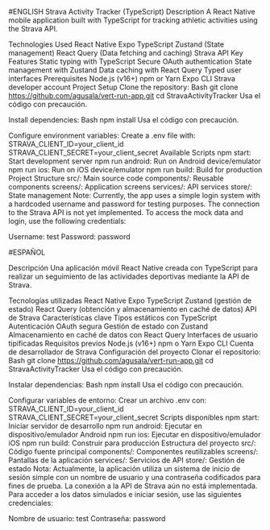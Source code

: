 #ENGLISH
Strava Activity Tracker (TypeScript)
Description
A React Native mobile application built with TypeScript for tracking athletic activities using the Strava API.

Technologies Used
React Native
Expo
TypeScript
Zustand (State management)
React Query (Data fetching and caching)
Strava API
Key Features
Static typing with TypeScript
Secure OAuth authentication
State management with Zustand
Data caching with React Query
Typed user interfaces
Prerequisites
Node.js (v16+)
npm or Yarn
Expo CLI
Strava developer account
Project Setup
Clone the repository:
Bash
git clone https://github.com/agusala/vert-run-app.git
cd StravaActivityTracker
Usa el código con precaución.

Install dependencies:
Bash
npm install
Usa el código con precaución.

Configure environment variables: Create a .env file with:
STRAVA_CLIENT_ID=your_client_id
STRAVA_CLIENT_SECRET=your_client_secret
Available Scripts
npm start: Start development server
npm run android: Run on Android device/emulator
npm run ios: Run on iOS device/emulator
npm run build: Build for production
Project Structure
src/: Main source code
components/: Reusable components
screens/: Application screens
services/: API services
store/: State management
Note: Currently, the app uses a simple login system with a hardcoded username and password for testing purposes. The connection to the Strava API is not yet implemented. To access the mock data and login, use the following credentials:

Username: test
Password: password

#ESPAÑOL

Descripción
Una aplicación móvil React Native creada con TypeScript para realizar un seguimiento de las actividades deportivas mediante la API de Strava.

Tecnologías utilizadas
React Native
Expo
TypeScript
Zustand (gestión de estado)
React Query (obtención y almacenamiento en caché de datos)
API de Strava
Características clave
Tipos estáticos con TypeScript
Autenticación OAuth segura
Gestión de estado con Zustand
Almacenamiento en caché de datos con React Query
Interfaces de usuario tipificadas
Requisitos previos
Node.js (v16+)
npm o Yarn
Expo CLI
Cuenta de desarrollador de Strava
Configuración del proyecto
Clonar el repositorio:
Bash
git clone https://github.com/agusala/vert-run-app.git
cd StravaActivityTracker
Usa el código con precaución.

Instalar dependencias:
Bash
npm install
Usa el código con precaución.

Configurar variables de entorno: Crear un archivo .env con:
STRAVA_CLIENT_ID=your_client_id
STRAVA_CLIENT_SECRET=your_client_secret
Scripts disponibles
npm start: Iniciar servidor de desarrollo
npm run android: Ejecutar en dispositivo/emulador Android
npm run ios: Ejecutar en dispositivo/emulador iOS
npm run build: Construir para producción
Estructura del proyecto
src/: Código fuente principal
components/: Componentes reutilizables
screens/: Pantallas de la aplicación
services/: Servicios de API
store/: Gestión de estado
Nota: Actualmente, la aplicación utiliza un sistema de inicio de sesión simple con un nombre de usuario y una contraseña codificados para fines de prueba. La conexión a la API de Strava aún no está implementada. Para acceder a los datos simulados e iniciar sesión, use las siguientes credenciales:

Nombre de usuario: test
Contraseña: password
